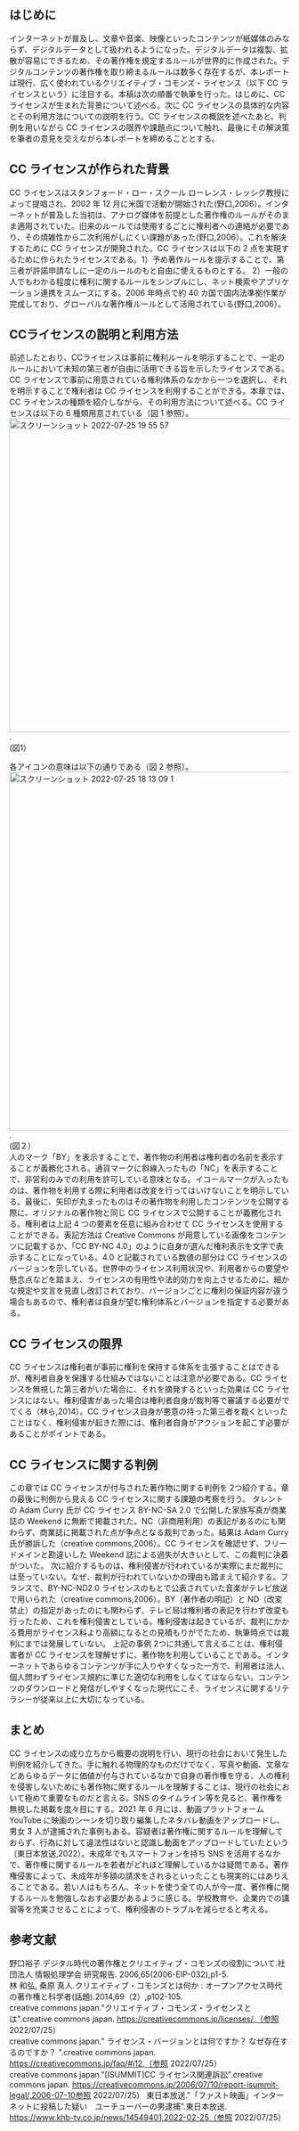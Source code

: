 ## はじめに

インターネットが普及し、文章や音楽、映像といったコンテンツが紙媒体のみならず、デジタルデータとして扱われるようになった。デジタルデータは複製、拡散が容易にできるため、その著作権を規定するルールが世界的に作成された。デジタルコンテンツの著作権を取り締まるルールは数多く存在するが、本レポートは現行、広く使われているクリエイティブ・コモンズ・ライセンス（以下 CC ライセンスという）に注目する。本稿は次の順番で執筆を行った。はじめに、CC ライセンスが生まれた背景について述べる。次に CC ライセンスの具体的な内容とその利用方法についての説明を行う。CC ライセンスの概説を述べたあと、判例を用いながら CC ライセンスの限界や課題点について触れ、最後にその解決策を筆者の意見を交えながら本レポートを締めることとする。

## CC ライセンスが作られた背景

CC ライセンスはスタンフォード・ロー・スクール ローレンス・レッシグ教授によって提唱され、2002 年 12 月に米国で活動が開始された(野口,2006）。インターネットが普及した当初は、アナログ媒体を前提とした著作権のルールがそのまま適用されていた。旧来のルールでは使用するごとに権利者への連絡が必要であり、その煩雑性から二次利用がしにくい課題があった(野口,2006）。これを解決するために CC ライセンスが開発された。CC ライセンスは以下の 2 点を実現するために作られたライセンスである。1）予め著作ルールを提示することで、第三者が許諾申請なしに一定のルールのもと自由に使えるものとする。 2）一般の人でもわかる程度に権利に関するルールをシンプルにし、ネット検索やアプリケーション連携をスムーズにする。2006 年時点で約 40 カ国で国内法準拠作業が完成しており、グローバルな著作権ルールとして活用されている(野口,2006）。

## CCライセンスの説明と利用方法

前述したとおり、CCライセンスは事前に権利ルールを明示することで、一定のルールにおいて未知の第三者が自由に活用できる旨を示したライセンスである。CC ライセンスで事前に用意されている権利体系のなかから一つを選択し、それを明示することで権利者は CC ライセンスを利用することができる。本章では、CC ライセンスの種類を紹介しながら、その利用方法について述べる。CC ライセンスは以下の 6 種類用意されている（図 1 参照）。  
<img width="564" alt="スクリーンショット 2022-07-25 19 55 57" src="https://user-images.githubusercontent.com/29940264/180765479-9ef60648-ebc4-4b04-bf1c-a4532300b140.png">.  
(図1）　　　


各アイコンの意味は以下の通りである（図 2 参照）。   
 <img width="644" alt="スクリーンショット 2022-07-25 18 13 09 1" src="https://user-images.githubusercontent.com/29940264/180765505-c97f1fd6-4374-4e01-bb07-2000a10dbb18.png">.  
(図２）  
人のマーク「BY」を表示することで、著作物の利用者は権利者の名前を表示することが義務化される。通貨マークに斜線入ったもの「NC」を表示することで、非営利のみでの利用を許可している意味となる。イコールマークが入ったものは、著作物を利用する際に利用者は改変を行ってはいけないことを明示している。最後に、矢印が丸まったものはその著作物を利用したコンテンツを公開する際に、オリジナルの著作物と同じ CC ライセンスで公開することが義務化される。権利者は上記 4 つの要素を任意に組み合わせて CC ライセンスを使用することができる。表記方法は Creative Commons が用意している画像をコンテンツに記載するか、「CC BY-NC 4.0」のように自身が選んだ権利表示を文字で表示することになっている。4.0 と記載されている数値の部分は CC ライセンスのバージョンを示している。世界中のライセンス利用状況や、利用者からの要望や懸念点などを踏まえ、ライセンスの有用性や法的効力を向上させるために、細かな規定や文言を見直し改訂されており、バージョンごとに権利の保証内容が違う場合もあるので、権利者は自身が望む権利体系とバージョンを指定する必要がある。

## CC ライセンスの限界

CC ライセンスは権利者が事前に権利を保持する体系を主張することはできるが、権利者自身を保護する仕組みではないことは注意が必要である。CC ライセンスを無視した第三者がいた場合に、それを摘発するといった効果は CC ライセンスにはない。権利侵害があった場合は権利者自身が裁判等で審議する必要がでてくる（林ら,2014）。CC ライセンス自身が悪意の持った第三者を裁くといったことはなく、権利侵害が起きた際には、権利者自身がアクションを起こす必要があることがポイントである。

## CC ライセンスに関する判例

この章では CC ライセンスが付与された著作物に関する判例を 2つ紹介する。章の最後に判例から見える CC ライセンスに関する課題の考察を行う。
タレントの Adam Curry 氏が CC ライセンス BY-NC-SA 2.0 で公開した家族写真が商業誌の Weekend に無断で掲載された。NC（非商用利用）の表記があるのにも関わらず、商業誌に掲載された点が争点となる裁判であった。結果は Adam Curry 氏が勝訴した（creative commons,2006）。CC ライセンスを確認せず、フリードメインと勘違いした Weekend 誌による過失が大きいとして、この裁判に決着がついた。
次に紹介するものは、権利侵害が行われているが実際にまだ裁判には至っていない。なぜ、裁判が行われていないかの理由も踏まえて紹介する。フランスで、BY-NC-ND2.0 ライセンスのもとで公表されていた音楽がテレビ放送で用いられた（creative commons,2006）。BY（著作者の明記）と ND（改変禁止）の指定があったのにも関わらず、テレビ局は権利者の表記を行わず改変も行ったため、これを権利侵害としている。権利侵害は起きているが、裁判にかかる費用がライセンス料より高額になるとの見積もりがでたため、執筆時点では裁判にまでは発展していない。
上記の事例 2つに共通して言えることは、権利侵害者が CC ライセンスを理解せずに、著作物を利用していることである。インターネットであらゆるコンテンツが手に入りやすくなった一方で、利用者は法人、個人問わずライセンス規約に準じた適切な利用をしなくてはならない。コンテンツのダウンロードと発信がしやすくなった現代にこそ、ライセンスに関するリテラシーが従来以上に大切になっている。

## まとめ

CC ライセンスの成り立ちから概要の説明を行い、現行の社会において発生した判例を紹介してきた。手に触れる物理的なものだけでなく、写真や動画、文章などあらゆるデータに価値が付与されているなかで自身の著作権を守る、人の権利を侵害しないためにも著作物に関するルールを理解することは、現行の社会において極めて重要なものだと言える。SNS のタイムライン等を見ると、著作権を無視した掲載を度々目にする。2021 年 6 月には、動画プラットフォーム YouTube に映画のシーンを切り取り編集したネタバレ動画をアップロードし、男女 3 人が逮捕された事例もある。容疑者は著作権に関するルールを理解しておらず、行為に対して違法性はないと認識し動画をアップロードしていたという（東日本放送,2022）。未成年でもスマートフォンを持ち SNS を活用するなかで、著作権に関するルールを若者がどれほど理解しているかは疑問である。著作権侵害によって、未成年が多額の請求をされるといったことも現実的にはありえることである。若い人はもちろん、ネットを使う全ての人が今一度、著作権に関するルールを勉強しなおす必要があるように感じる。学校教育や、企業内での講習等を充実させることによって、権利侵害のトラブルを減らせると考える。

## 参考文献

野口裕子.デジタル時代の著作権とクリエイティブ・コモンズの役割について.社団法人 情報処理学会 研究報告. 2006,65(2006-EIP-032),p1-5.    
林 和弘, 桑原 真人.クリエイティブ・コモンズとは何か : オープンアクセス時代の著作権と科学者(話題).2014,69（2）,p102-105.  
creative commons japan."クリエイティブ・コモンズ・ライセンスとは".creative commons japan. https://creativecommons.jp/licenses/,（参照 2022/07/25）  
creative commons japan." ライセンス・バージョンとは何ですか？ なぜ存在するのですか？ ".creative commons japan. https://creativecommons.jp/faq/#i12,（参照 2022/07/25）  
creative commons japan."[ISUMMIT]CC ライセンス関連訴訟".creative commons japan. https://creativecommons.jp/2006/07/10/report-isummit-legal/,2006-07-10参照 2022/07/25） 
東日本放送."「ファスト映画」インターネットに投稿した疑い　ユーチューバーの男逮捕".東日本放送. https://www.khb-tv.co.jp/news/14549401,2022-02-25（参照 2022/07/25）
